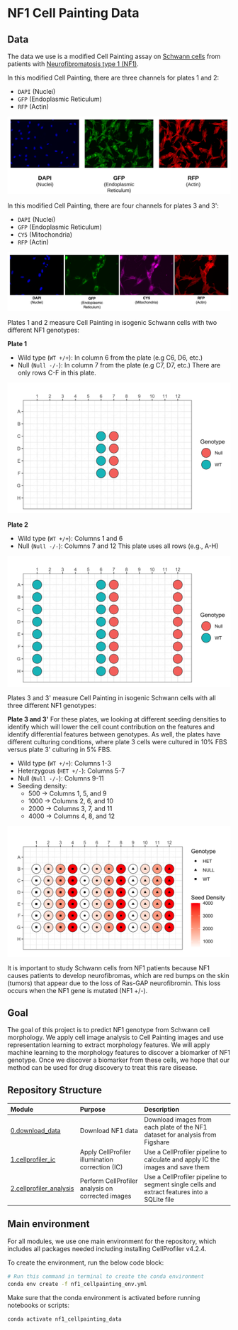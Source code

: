 # NF1 Cell Painting Data 

## Data

The data we use is a modified Cell Painting assay on [Schwann cells](https://www.ncbi.nlm.nih.gov/books/NBK544316/) from patients with [Neurofibromatosis type 1 (NF1)](https://medlineplus.gov/genetics/condition/neurofibromatosis-type-1/). 

In this modified Cell Painting, there are three channels for plates 1 and 2:

- `DAPI` (Nuclei)
- `GFP` (Endoplasmic Reticulum)
- `RFP` (Actin)

![Modified_Cell_Painting.png](example_figures/Modified_Cell_Painting.png)

In this modified Cell Painting, there are four channels for plates 3 and 3':

- `DAPI` (Nuclei)
- `GFP` (Endoplasmic Reticulum)
- `CY5` (Mitochondria)
- `RFP` (Actin)

![Modified_CellPainting_Plate3.png](example_figures/Modified_CellPainting_Plate3.png)

Plates 1 and 2 measure Cell Painting in isogenic Schwann cells with two different NF1 genotypes:

**Plate 1**
- Wild type (`WT +/+`): In column 6 from the plate (e.g C6, D6, etc.)
- Null (`Null -/-`): In column 7 from the plate (e.g C7, D7, etc.)
There are only rows C-F in this plate.

![plate1_nf1_platemap.png](example_figures/plate1_nf1_platemap.png)

**Plate 2**
- Wild type (`WT +/+`): Columns 1 and 6
- Null (`Null -/-`): Columns 7 and 12
This plate uses all rows (e.g., A-H)

![plate2_nf1_platemap.png](example_figures/plate2_nf1_platemap.png)

Plates 3 and 3' measure Cell Painting in isogenic Schwann cells with all three different NF1 genotypes:

**Plate 3 and 3'**
For these plates, we looking at different seeding densities to identify which will lower the cell count contribution on the features and identify differential features between genotypes. 
As well, the plates have different culturing conditions, where plate 3 cells were cultured in 10% FBS versus plate 3' culturing in 5% FBS.
- Wild type (`WT +/+`): Columns 1-3
- Heterzygous (`HET +/-`): Columns 5-7
- Null (`Null -/-`): Columns 9-11
- Seeding density:
  - 500 -> Columns 1, 5, and 9
  - 1000 -> Columns 2, 6, and 10
  - 2000 -> Columns 3, 7, and 11
  - 4000 -> Columns 4, 8, and 12

![plate3_nf1_platemap.png](example_figures/plate3_nf1_platemap.png)

It is important to study Schwann cells from NF1 patients because NF1 causes patients to develop neurofibromas, which are red bumps on the skin (tumors) that appear due to the loss of Ras-GAP neurofibromin. 
This loss occurs when the NF1 gene is mutated (NF1 +/-).

## Goal

The goal of this project is to predict NF1 genotype from Schwann cell morphology. 
We apply cell image analysis to Cell Painting images and use representation learning to extract morphology features.
We will apply machine learning to the morphology features to discover a biomarker of NF1 genotype.
Once we discover a biomarker from these cells, we hope that our method can be used for drug discovery to treat this rare disease.

## Repository Structure

| Module | Purpose | Description |
| :---- | :----- | :---------- |
| [0.download_data](0.download_data/) | Download NF1 data | Download images from each plate of the NF1 dataset for analysis from Figshare |
| [1.cellprofiler_ic](1.cellprofiler_ic/) | Apply CellProfiler illumination correction (IC)| Use a CellProfiler pipeline to calculate and apply IC the images and save them |
| [2.cellprofiler_analysis](2.cellprofiler_analysis/) | Perform CellProfiler analysis on corrected images | Use a CellProfiler pipeline to segment single cells and extract features into a SQLite file |

## Main environment

For all modules, we use one main environment for the repository, which includes all packages needed including installing CellProfiler v4.2.4.

To create the environment, run the below code block:

```bash
# Run this command in terminal to create the conda environment
conda env create -f nf1_cellpainting_env.yml
```

Make sure that the conda environment is activated before running notebooks or scripts:

```bash
conda activate nf1_cellpainting_data
```
